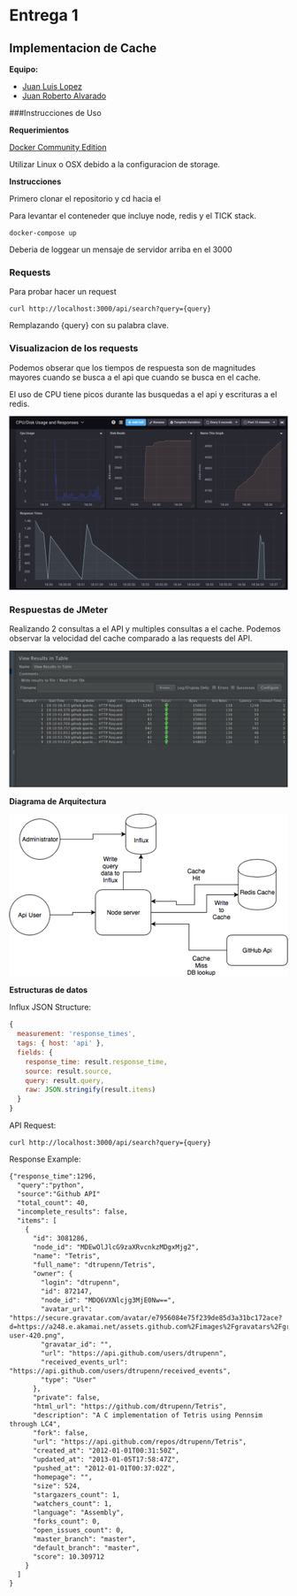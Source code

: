 # Entrega 1 

## Implementacion de Cache

**Equipo:**

- [Juan Luis Lopez](https://github.com/juanluislopez24)
- [Juan Roberto Alvarado](https://github.com/Juanroalvarado)


###Instrucciones de Uso

**Requerimientos**

[Docker Community Edition](https://www.docker.com/community-edition)

Utilizar Linux o OSX debido a la configuracion de storage.

**Instrucciones**

Primero clonar el repositorio y cd hacia el

Para levantar el conteneder que incluye node, redis y el TICK stack.

```
docker-compose up
```

Deberia de loggear un mensaje de servidor arriba en el 3000

### Requests

Para probar hacer un request

```
curl http://localhost:3000/api/search?query={query}
```

Remplazando {query} con su palabra clave.

### Visualizacion de los requests
Podemos obserar que los tiempos de respuesta son de magnitudes mayores cuando se busca a el api que cuando se busca en el cache.

El uso de CPU tiene picos durante las busquedas a el api y escrituras a el redis.

![visualizacion](https://raw.githubusercontent.com/j-ufm-datos2/entrega1-caching-lab/master/project%20description/dashboard.png)

### Respuestas de JMeter

Realizando 2 consultas a el API y multiples consultas a el cache. Podemos observar la velocidad del cache comparado a las requests del API.

![jmeter](https://raw.githubusercontent.com/j-ufm-datos2/entrega1-caching-lab/master/project%20description/resultadosJmeter.png)


**Diagrama de Arquitectura**

![diagrama-aquitectura](https://raw.githubusercontent.com/j-ufm-datos2/entrega1-caching-lab/master/project%20description/Diagrama%20de%20arquitectura.png)

**Estructuras de datos**

Influx JSON Structure:

```javascript
{
  measurement: 'response_times',
  tags: { host: 'api' },
  fields: {
    response_time: result.response_time,
    source: result.source,
    query: result.query,
    raw: JSON.stringify(result.items)
  }
}
```

API Request:

```
curl http://localhost:3000/api/search?query={query}
```

Response Example:

```
{"response_time":1296,
  "query":"python",
  "source":"Github API"
  "total_count": 40,
  "incomplete_results": false,
  "items": [
    {
      "id": 3081286,
      "node_id": "MDEwOlJlcG9zaXRvcnkzMDgxMjg2",
      "name": "Tetris",
      "full_name": "dtrupenn/Tetris",
      "owner": {
        "login": "dtrupenn",
        "id": 872147,
        "node_id": "MDQ6VXNlcjg3MjE0Nw==",
        "avatar_url": "https://secure.gravatar.com/avatar/e7956084e75f239de85d3a31bc172ace?d=https://a248.e.akamai.net/assets.github.com%2Fimages%2Fgravatars%2Fgravatar-user-420.png",
        "gravatar_id": "",
        "url": "https://api.github.com/users/dtrupenn",
        "received_events_url": "https://api.github.com/users/dtrupenn/received_events",
        "type": "User"
      },
      "private": false,
      "html_url": "https://github.com/dtrupenn/Tetris",
      "description": "A C implementation of Tetris using Pennsim through LC4",
      "fork": false,
      "url": "https://api.github.com/repos/dtrupenn/Tetris",
      "created_at": "2012-01-01T00:31:50Z",
      "updated_at": "2013-01-05T17:58:47Z",
      "pushed_at": "2012-01-01T00:37:02Z",
      "homepage": "",
      "size": 524,
      "stargazers_count": 1,
      "watchers_count": 1,
      "language": "Assembly",
      "forks_count": 0,
      "open_issues_count": 0,
      "master_branch": "master",
      "default_branch": "master",
      "score": 10.309712
    }
  ]
}
```
